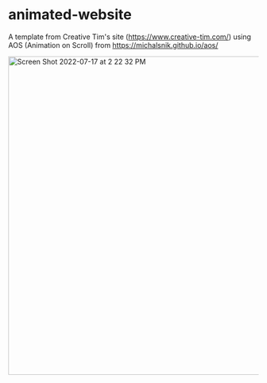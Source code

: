 # animated-website

A template from Creative Tim's site (https://www.creative-tim.com/) using AOS (Animation on Scroll) from https://michalsnik.github.io/aos/

<img width="640" alt="Screen Shot 2022-07-17 at 2 22 32 PM" src="https://user-images.githubusercontent.com/19597150/179392187-403c383a-d23c-4421-80eb-3a3a1b07b785.png">
